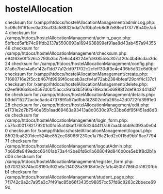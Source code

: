 # hostelAllocation
checksum for /xampp/htdocs/hostelAllocationManagement/adminLog.php: 5c08cf6161cec0a03ca13fa58832bdaf7df0ba1eb8d87e88ed173778b40e7a54
checksum for /xampp/htdocs/hostelAllocationManagement/admin_page.php: 5bfbcd5afb74c91fdb2137a5500693a1694638899ef91ae8d43ab457a9435548
checksum for /xampp/htdocs/hostelAllocationManagement/checksum.php: e94f63e0ff526c2793b3cd7fe6c448224efc9385b8c307cf20c4b46cdaa3dc24
checksum for /xampp/htdocs/hostelAllocationManagement/config.php: 81a6c7bcb4a6e142af1dd77a12dd971702c2cfeff30df3e4e436b5d32c6d0bbf
checksum for /xampp/htdocs/hostelAllocationManagement/create.php: 71680716e2f5ccb467fd9969f6cedeb3acfe4af72ab2384bfeaf29c4f4c137c1
checksum for /xampp/htdocs/hostelAllocationManagement/delete.php: d2eef906a8ce0597d0bf5accc9a1a3b5f66a789cde5d6888f2def942441d876e
checksum for /xampp/htdocs/hostelAllocationManagement/details.php: b3dd715272acbc5adc4737891a57adfbb3f2802defa265c42d0722fd3991e028
checksum for /xampp/htdocs/hostelAllocationManagement/edit.php: e1731e2d7b7546e35b1aad69463a93413a8d0630c97c33be6df95f451ad8d3de
checksum for /xampp/htdocs/hostelAllocationManagement/login_form.php: c57fcd001782f79201d0fd55a148aff760532444117a67aa4bbbb9d393a0e040
checksum for /xampp/htdocs/hostelAllocationManagement/logout.php: 8502fba8201dec524be852ee08066f230ec1a76a21ed2c0f15d9bb16ae779471
checksum for /xampp/htdocs/hostelAllocationManagement/logoutAdmin.php: 7b60dfe949edcc66401ab73a442be0fd6d1b608049d846b0ce5eb1f8d2b1ad06
checksum for /xampp/htdocs/hostelAllocationManagement/register_form.php: b370325374bd08190df02b6c2f4028a3908d0e2cfa1c450b1786b051620fbbb1
checksum for /xampp/htdocs/hostelAllocationManagement/student_page.php: 7f1742c9a2c7a95a3c7f491ac85b66f3435c98857cc57fd8c8263c2bbece699d
